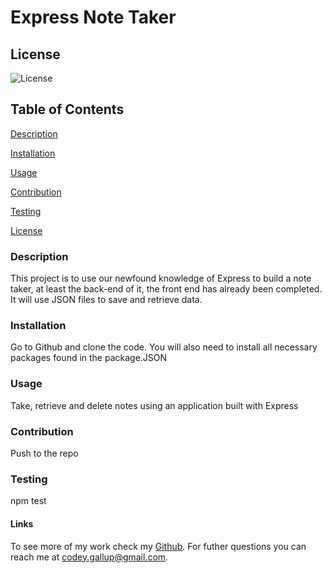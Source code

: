 # Express Note Taker

  ## License 
  ![License](https://img.shields.io/badge/license-MIT-00beef)

  ## Table of Contents
  [Description](#description)

  [Installation](#installation)

  [Usage](#usage)

  [Contribution](#contribution)

  [Testing](#test)
  
  [License](#license)

  ### Description

  This project is to use our newfound knowledge of Express to build a note taker, at least the back-end of it, the front end has already been completed. It will use JSON files to save and retrieve data.

  ### Installation

  Go to Github and clone the code. You will also need to install all necessary packages found in the package.JSON

  ### Usage

  Take, retrieve and delete notes using an application built with Express

  ### Contribution

  Push to the repo

  ### Testing

  npm test

  #### Links

  To see more of my work check my [Github](https://github.com/Codeyg12). For futher questions you can reach me at codey.gallup@gmail.com.
